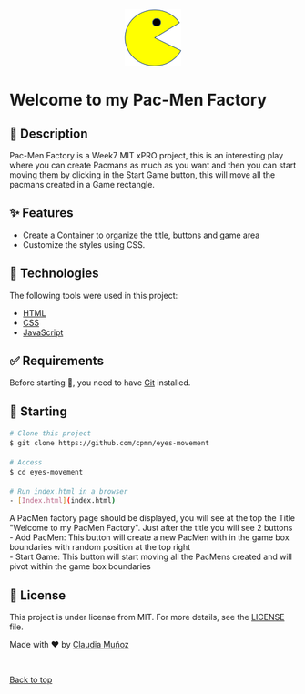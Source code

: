 <div align="center" id="top"> <img src="./images/PacMan1.png"  width="100" height="100">   </div>

# Welcome to my Pac-Men Factory


## :dart: Description ##

Pac-Men Factory is a Week7 MIT xPRO project, this is an interesting play where you can create Pacmans as much as you want and then you can start moving them by clicking in the Start Game button, this will move all the pacmans created in a Game rectangle.

## :sparkles: Features ##
- Create a Container to organize the title, buttons and game area 
- Customize the styles using CSS.

## :rocket: Technologies ##

The following tools were used in this project:

- [HTML](https://www.w3schools.com/html/)
- [CSS](https://www.w3schools.com/css/)
- [JavaScript](https://www.w3schools.com/js/)

## :white_check_mark: Requirements ##

Before starting :checkered_flag:, you need to have [Git](https://git-scm.com) installed.

## :checkered_flag: Starting ##

```bash
# Clone this project
$ git clone https://github.com/cpmn/eyes-movement

# Access
$ cd eyes-movement

# Run index.html in a browser
- [Index.html](index.html)
```
 A PacMen factory page should be displayed, you will see at the top the Title "Welcome to my PacMen Factory". Just after the title you will see 2 buttons
    - Add PacMen: This button will create a new PacMen with in the game box boundaries with random position at the top right    
    - Start Game: This button will start moving all the PacMens created and will pivot within the game box boundaries 


## :memo: License ##

This project is under license from MIT. For more details, see the [LICENSE](LICENSE) file.


Made with :heart: by <a href="https://github.com/cpmn" target="_blank">Claudia Muñoz</a>

&#xa0;

<a href="#top">Back to top</a>


